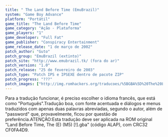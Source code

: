 ```yaml
---
title: " The Land Before Time (EmuBrazil)"
system: "Game Boy Advance"
platform: "Portátil"
game_title: "The Land Before Time"
game_category: "Ação - Plataforma"
game_players: "1"
game_developer: "Full Fat"
game_publisher: "Conspiracy Entertainment"
game_release_date: "1 de março de 2002"
patch_author: "Guto"
patch_group: "EmuBrazil (extinto)"
patch_site: "http://www.emubrazil.tk/ (fora do ar)"
patch_version: "1.0"
patch_release: "25 de fevereiro de 2003"
patch_type: "Patch IPS e IPSEXE dentro de pacote ZIP"
patch_progress: "???"
patch_images: ["http://img.romhackers.org/traducoes/%5BGBA%5D%20The%20Land%20Before%20Time%20-%20EmuBrazil%20-%201.png","http://img.romhackers.org/traducoes/%5BGBA%5D%20The%20Land%20Before%20Time%20-%20EmuBrazil%20-%202.png","http://img.romhackers.org/traducoes/%5BGBA%5D%20The%20Land%20Before%20Time%20-%20EmuBrazil%20-%203.png"]
---
```

Para a tradução funcionar, é preciso escolher o idioma francês, que está como "Português".Tradução boa, com fonte acentuada e diálogos e menus traduzidos com apenas duas palavras abreviadas, segundo o autor, além de "password" que, provavelmente, ficou por questão de preferência.ATENÇÃO:Esta tradução deve ser aplicada na ROM original "Land Before Time, The (E) (M5) [!].gba" (código ALAP), com CRC32 CF0FA4D9.